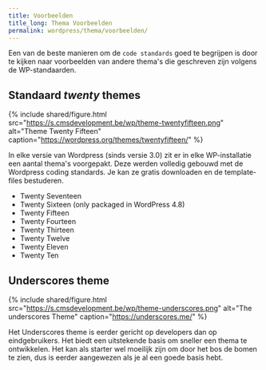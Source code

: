 ```yaml
---
title: Voorbeelden
title_long: Thema Voorbeelden
permalink: wordpress/thema/voorbeelden/
---
```


Een van de beste manieren om de `code standards` goed te begrijpen is door te kijken naar voorbeelden van andere thema's die geschreven zijn volgens de WP-standaarden.

## Standaard *twenty* themes

 {% include shared/figure.html src="https://s.cmsdevelopment.be/wp/theme-twentyfifteen.png" alt="Theme Twenty Fifteen" caption="https://wordpress.org/themes/twentyfifteen/" %}

In elke versie van Wordpress (sinds versie 3.0) zit er in elke WP-installatie een aantal thema's voorgepakt. Deze werden volledig gebouwd met de Wordpress coding standards. Je kan ze gratis downloaden en de template-files bestuderen.

- Twenty Seventeen
- Twenty Sixteen (only packaged in WordPress 4.8)
- Twenty Fifteen
- Twenty Fourteen
- Twenty Thirteen
- Twenty Twelve
- Twenty Eleven
- Twenty Ten

## Underscores theme

 {% include shared/figure.html src="https://s.cmsdevelopment.be/wp/theme-underscores.png" alt="The underscores Theme" caption="https://underscores.me/" %}

Het Underscores theme is eerder gericht op developers dan op eindgebruikers. Het biedt een uitstekende basis om sneller een thema te ontwikkelen. Het kan als starter wel moeilijk zijn om door het bos de bomen te zien, dus is eerder aangewezen als je al een goede basis hebt.
